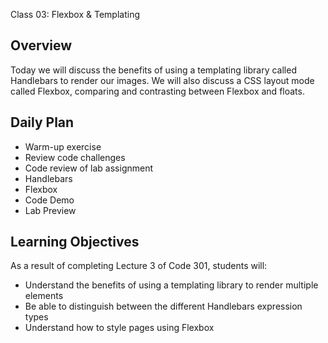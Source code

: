 Class 03: Flexbox & Templating

## Overview

Today we will discuss the benefits of using a templating library called Handlebars to render our images. We will also discuss a CSS layout mode called Flexbox, comparing and contrasting between Flexbox and floats.

## Daily Plan

- Warm-up exercise
- Review code challenges
- Code review of lab assignment
- Handlebars
- Flexbox
- Code Demo
- Lab Preview

## Learning Objectives

As a result of completing Lecture 3 of Code 301, students will:
- Understand the benefits of using a templating library to render multiple elements
- Be able to distinguish between the different Handlebars expression types
- Understand how to style pages using Flexbox
